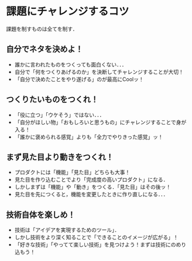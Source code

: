 # 課題にチャレンジするコツ

課題を制すものは全てを制す．
## 自分でネタを決めよ！

- 誰かに言われたものをつくっても面白くない．．．
- 自分で「何をつくりあげるのか」を決断してチャレンジすることが大切！
- 「自分で決めたことをやり遂げる」のが最高にCoolッ！


## つくりたいものをつくれ！

- 「役に立つ」「ウケそう」ではない．．．
- 「自分がほしい物」「おもしろいと思うもの」にチャレンジすることで身が入る！
- 「誰かに褒められる感覚」よりも「全力でやりきった感覚」ッ！


## まず見た目より動きをつくれ！

- プロダクトには「機能」「見た目」どちらも大事！
- 見た目を作り込むことでより「完成度の高いプロダクト」になる．
- しかしまずは「機能」や「動き」をつくる．「見た目」はその後ッ！
- 見た目を先につくると，機能を変更したときに作り直しになる．．．


## 技術自体を楽しめ！

- 技術は「アイデアを実現するためのツール」．
- しかし技術をより深く知ることで「できることのイメージが広がる」！
- 「好きな技術」「やってて楽しい技術」を見つけよう！まずは技術にのめり込もう！
